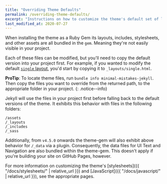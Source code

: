 ```yaml
---
title: "Overriding Theme Defaults"
permalink: /overriding-theme-defaults/
excerpt: "Instructions on how to customize the theme's default set of layouts, includes, and stylesheets when using the Ruby Gem version."
last_modified_at: 2020-07-27
---
```


When installing the theme as a Ruby Gem its layouts, includes, stylesheets, and other assets are all bundled in the `gem`. Meaning they're not easily visible in your project.

Each of these files can be modified, but you'll need to copy the default version into your project first. For example, if you wanted to modify the default [`single` layout](https://github.com/mmistakes/minimal-mistakes/blob/master/_layouts/single.html), you'd start by copying it to `_layouts/single.html`.

**ProTip**: To locate theme files, run `bundle info minimal-mistakes-jekyll`. Then copy the files you want to override from the returned path, to the appropriate folder in your project.
{: .notice--info}

Jekyll will use the files in your project first before falling back to the default versions of the theme. It exhibits this behavior with files in the following folders:

```
/assets
/_layouts
/_includes
/_sass
```

Additionally, from `v4.5.0` onwards the theme-gem will also exhibit above behavior for `/_data` via a plugin.
Consequently, the data files for UI Text and Navigation are also bundled within the theme-gem.
This doesn't apply if you're building your site on GitHub Pages, however.

For more information on customizing the theme's [stylesheets]({{ "/docs/stylesheets/" | relative_url }}) and [JavaScript]({{ "/docs/javascript/" | relative_url }}), see the appropriate pages.
